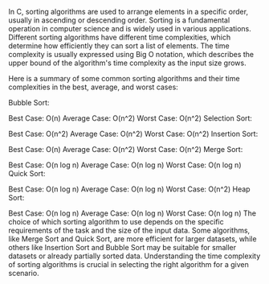 In C, sorting algorithms are used to arrange elements in a specific order, usually in ascending or descending order. Sorting is a fundamental operation in computer science and is widely used in various applications. Different sorting algorithms have different time complexities, which determine how efficiently they can sort a list of elements. The time complexity is usually expressed using Big O notation, which describes the upper bound of the algorithm's time complexity as the input size grows.

Here is a summary of some common sorting algorithms and their time complexities in the best, average, and worst cases:

Bubble Sort:

Best Case: O(n)
Average Case: O(n^2)
Worst Case: O(n^2)
Selection Sort:

Best Case: O(n^2)
Average Case: O(n^2)
Worst Case: O(n^2)
Insertion Sort:

Best Case: O(n)
Average Case: O(n^2)
Worst Case: O(n^2)
Merge Sort:

Best Case: O(n log n)
Average Case: O(n log n)
Worst Case: O(n log n)
Quick Sort:

Best Case: O(n log n)
Average Case: O(n log n)
Worst Case: O(n^2)
Heap Sort:

Best Case: O(n log n)
Average Case: O(n log n)
Worst Case: O(n log n)
The choice of which sorting algorithm to use depends on the specific requirements of the task and the size of the input data. Some algorithms, like Merge Sort and Quick Sort, are more efficient for larger datasets, while others like Insertion Sort and Bubble Sort may be suitable for smaller datasets or already partially sorted data. Understanding the time complexity of sorting algorithms is crucial in selecting the right algorithm for a given scenario.
